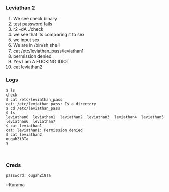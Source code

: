 ### Leviathan 2
1. We see check binary
2. test password fails
3. r2 -dA ./check
4. we see that its comparing it to sex
5. we input sex
6. We are in /bin/sh shell
7. cat /etc/leviathan_pass/leviathan1
8. permission denied
9. Yes I am A FUCKING IDIOT
10. cat leviathan2

### Logs
```
$ ls
check
$ cat /etc/leviathan_pass
cat: /etc/leviathan_pass: Is a directory
$ cd /etc/leviathan_pass
$ ls
leviathan0  leviathan1	leviathan2  leviathan3	leviathan4  leviathan5	leviathan6  leviathan7
$ cat leviathan1
cat: leviathan1: Permission denied
$ cat leviathan2
ougahZi8Ta
$ 



```

### Creds
```
password: ougahZi8Ta
```


 ~Kurama
